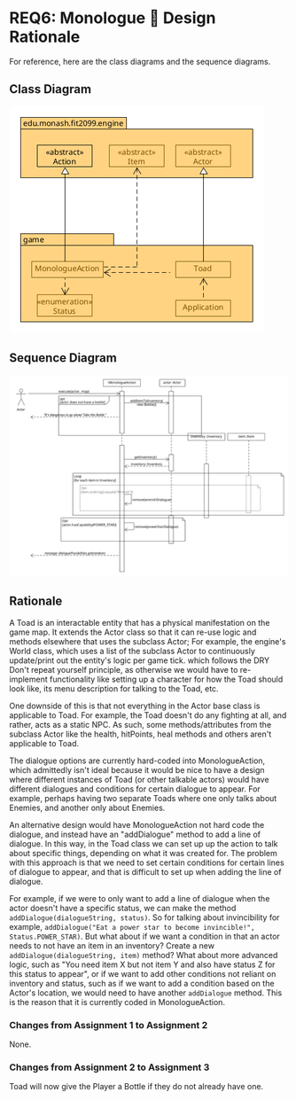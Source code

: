 # REQ6: Monologue :speech_balloon: Design Rationale

For reference, here are the class diagrams and the sequence diagrams.

## Class Diagram

![req6 class diagram](./REQ6_class.png "REQ6 Class Diagram")

## Sequence Diagram

![req6 sequence diagram](./REQ6_sequence.png "REQ6 Sequence Diagram")

## Rationale

A Toad is an interactable entity that has a physical manifestation on the game
map. It extends the Actor class so that it can re-use logic and methods
elsewhere that uses the subclass Actor; For example, the
engine's World class, which uses a list of the subclass Actor to continuously
update/print out the entity's logic per game tick. which follows the DRY
Don't repeat yourself principle, as otherwise we would have to re-implement
functionality like setting up a character for how the Toad should look like,
its menu description for talking to the Toad, etc.

One downside of this is that not everything in the Actor base class is
applicable to Toad. For example, the Toad doesn't do any
fighting at all, and rather, acts as a static NPC. As such,
some methods/attributes from the subclass Actor like the health,
hitPoints, heal methods and others aren't applicable to Toad.

The dialogue options are currently hard-coded into
MonologueAction, which admittedly isn't ideal because it would be nice to
have a design where different instances of Toad (or other talkable actors)
would have different dialogues and conditions for certain dialogue to appear.
For example, perhaps having two separate Toads where one only talks about
Enemies, and another only about Enemies.

An alternative design would have MonologueAction
not hard code the dialogue, and instead have an "addDialogue" method to add a
line of dialogue. In this way, in the Toad class we can set up up the action to
talk about specific things, depending on what it was created for. The problem
with this approach is that we need to set certain conditions for certain lines
of dialogue to appear, and that is difficult to set up when adding the line of
dialogue.

For example, if we were to only want to add a line of dialogue when the actor
doesn't have a specific status, we can make the method `addDialogue(dialogueString, status)`. So for talking about invincibility for example, `addDialogue("Eat a power star to become invincible!", Status.POWER_STAR)`. But what about if we want a condition
in that an actor needs to not have an item in an inventory? Create a new
`addDialogue(dialogueString, item)` method? What about more advanced logic,
such as "You need item X but not item Y and also have status Z for this status to appear", or if we want to add other conditions not reliant on inventory and
status, such as if we want to add a condition based on the Actor's location, we
would need to have another `addDialogue` method. This is the reason that it is
currently coded in MonologueAction.

### Changes from Assignment 1 to Assignment 2
None.

### Changes from Assignment 2 to Assignment 3
Toad will now give the Player a Bottle if they do not already have one.
